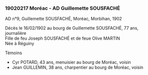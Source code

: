 ### 19020217 Moréac - AD Guillemette SOUSFACHÉ




AD n°9, Guillemette SOUSFACHÉ, Moréac, Morbihan, 1902

Décès le 16/02/1902 au bourg de Guillemette SOUSFACHÉ, 77 ans, journalière  
Fille de feu Joseph SOUSFACHÉ et de feue Olive MARTIN  
Née à Réguiny

Témoins

* Cyr POTARD, 43 ans, menuisier au bourg de Moréac, voisin
* Jean GUILLEMIN, 38 ans, charpentier au bourg de Moréac, voisin